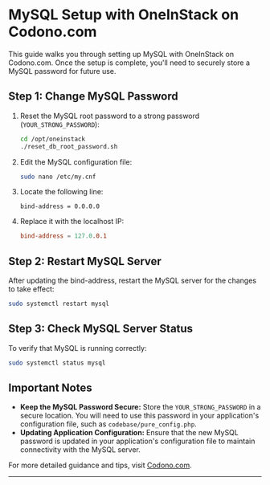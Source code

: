 # MySQL Setup with OneInStack on Codono.com

This guide walks you through setting up MySQL with OneInStack on Codono.com. Once the setup is complete, you'll need to securely store a MySQL password for future use.

## Step 1: Change MySQL Password

1. Reset the MySQL root password to a strong password (`YOUR_STRONG_PASSWORD`):

    ```bash
    cd /opt/oneinstack
    ./reset_db_root_password.sh
    ```

2. Edit the MySQL configuration file:

    ```bash
    sudo nano /etc/my.cnf
    ```

3. Locate the following line:

    ```
    bind-address = 0.0.0.0
    ```

4. Replace it with the localhost IP:

    ```conf
    bind-address = 127.0.0.1
    ```

## Step 2: Restart MySQL Server

After updating the bind-address, restart the MySQL server for the changes to take effect:

```bash
sudo systemctl restart mysql
```

## Step 3: Check MySQL Server Status

To verify that MySQL is running correctly:

```bash
sudo systemctl status mysql
```

## Important Notes

- **Keep the MySQL Password Secure:** Store the `YOUR_STRONG_PASSWORD` in a secure location. You will need to use this password in your application's configuration file, such as `codebase/pure_config.php`.
- **Updating Application Configuration:** Ensure that the new MySQL password is updated in your application's configuration file to maintain connectivity with the MySQL server.

For more detailed guidance and tips, visit [Codono.com](https://codono.com).

---
